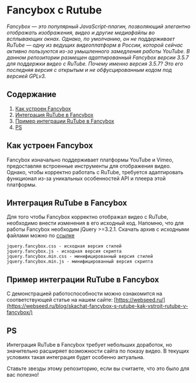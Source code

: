 # Fancybox с Rutube
*Fancybox — это популярный JavaScript-плагин, позволяющий элегантно отображать изображения, видео и другие медиафайлы во всплывающих окнах. Однако, по умолчанию, он не поддерживает RuTube — одну из ведущих видеоплатформ в России, которой сейчас активно пользуются из-за умышленного замедления работы YouTube. В данном репозитории размещен адаптированный Fancybox версии 3.5.7 для поддержки видео с RuTube. Почему именно версия 3.5.7? Это его последняя версия с открытым и не обфусцированным кодом под версией GPLv3.*

## Содержание
1. [Как устроен Fancybox](#как-устроен-fancybox)
2. [Интеграция RuTube в Fancybox](#интеграция-rutube-в-fancybox)
3. [Пример интеграции RuTube в Fancybox](#пример-интеграции-rutube-в-fancybox)
4. [PS](#ps)

## Как устроен Fancybox
Fancybox изначально поддерживает платформы YouTube и Vimeo, предоставляя встроенные инструменты для отображения видео. Однако, чтобы корректно работать с RuTube, требуется адаптировать функционал из-за уникальных особенностей API и плеера этой платформы.
## Интеграция RuTube в Fancybox
Для того чтобы Fancybox корректно отображал видео с RuTube, необходимо внести изменения в его исходный код. Напомню, что для работы Fancybox необходим jQuery >=3.2.1.
Скачать архив с исходными файлами можно по [ссылке](https://github.com/dllpl/rutube-fancybox/archive/refs/tags/3.5.7-rutube.zip)
```
jquery.fancybox.css - исходная версия стилей
jquery.fancybox.js - исходная версия скрипта
jquery.fancybox.min.css - минифицированный версия стилей
jquery.fancybox.min.js - минифицированный версия скрипта
```
## Пример интеграции RuTube в Fancybox
С демонстрацией работоспособности можно ознакомится на соответствующей статье на нашем сайте: [https://webseed.ru/](https://webseed.ru/blog/skachat-fancybox-s-rutube-kak-vstroit-rutube-v-fancybox/)

## PS
Интеграция RuTube в Fancybox требует небольших доработок, но значительно расширяет возможности сайта по показу видео. В текущих условиях такая интеграция будет особенно актуальна.

Ставьте звезды этому репозиторию, если вы считаете, что это было для вас полезно!
